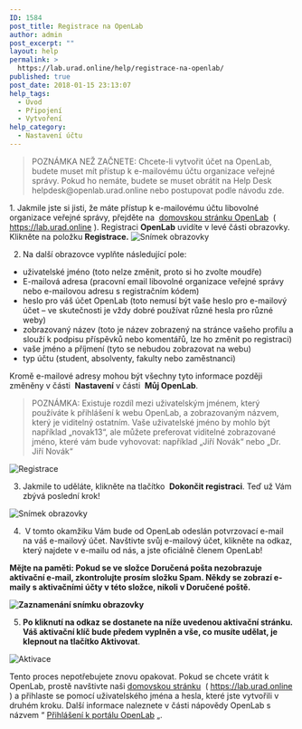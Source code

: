 ```yaml
---
ID: 1584
post_title: Registrace na OpenLab
author: admin
post_excerpt: ""
layout: help
permalink: >
  https://lab.urad.online/help/registrace-na-openlab/
published: true
post_date: 2018-01-15 23:13:07
help_tags:
  - Úvod
  - Připojení
  - Vytvoření
help_category:
  - Nastavení účtu
---
```

<blockquote>POZNÁMKA NEŽ ZAČNETE: Chcete-li vytvořit účet na OpenLab, budete muset mít přístup k e-mailovému účtu organizace veřejné správy. Pokud ho nemáte, budete se muset obrátit na Help Desk helpdesk@openlab.urad.online nebo postupovat podle návodu zde.</blockquote>
1. Jakmile jste si jisti, že máte přístup k e-mailovému účtu libovolné organizace veřejné správy, přejděte na  <a href="https://lab.urad.online">domovskou stránku OpenLab</a>  ( <a href="https://lab.urad.online">https://lab.urad.online</a> ). Registraci <strong>OpenLab</strong> uvidíte v levé části obrazovky. Klikněte na položku <strong>Registrace.</strong>

<img class="alignnone wp-image-36128 size-full" src="https://openlab.citytech.cuny.edu/wp-content/uploads/2012/08/signing_up_1_v2.png" alt="Snímek obrazovky" />

2. Na další obrazovce vyplňte následující pole:
<ul>
 	<li>uživatelské jméno (toto nelze změnit, proto si ho zvolte moudře)</li>
 	<li>E-mailová adresa (pracovní email libovolné organizace veřejné správy nebo e-mailovou adresu s registračním kódem)</li>
 	<li>heslo pro váš účet OpenLab (toto nemusí být vaše heslo pro e-mailový účet – ve skutečnosti je vždy dobré používat různé hesla pro různé weby)</li>
 	<li>zobrazovaný název (toto je název zobrazený na stránce vašeho profilu a slouží k podpisu příspěvků nebo komentářů, lze ho změnit po registraci)</li>
 	<li>vaše jméno a příjmení (tyto se nebudou zobrazovat na webu)</li>
 	<li>typ účtu (student, absolventy, fakulty nebo zaměstnanci)</li>
</ul>
Kromě e-mailové adresy mohou být všechny tyto informace později změněny v části  <strong>Nastavení</strong> v části  <strong>Můj OpenLab</strong>.
<blockquote>POZNÁMKA: Existuje rozdíl mezi uživatelským jménem, ​​který používáte k přihlášení k webu OpenLab, a zobrazovaným názvem, který je viditelný ostatním. Vaše uživatelské jméno by mohlo být například „novak13“, ale můžete preferovat viditelné zobrazované jméno, které vám bude vyhovovat: například „Jiří Novák“ nebo „Dr. Jiří Novák“</blockquote>
<img class="alignnone wp-image-36130 size-full" src="https://openlab.citytech.cuny.edu/wp-content/uploads/2012/08/signing_up_2_v3.png" alt="Registrace" />

3. Jakmile to uděláte, klikněte na tlačítko  <strong>Dokončit registraci</strong>. Teď už Vám zbývá poslední krok!

<img class="alignnone wp-image-36131 size-full" src="https://openlab.citytech.cuny.edu/wp-content/uploads/2012/08/signing_up_3_v2.png" alt="Snímek obrazovky" />

4.  V tomto okamžiku Vám bude od OpenLab odeslán potvrzovací e-mail na váš e-mailový účet. Navštivte svůj e-mailový účet, klikněte na odkaz, který najdete v e-mailu od nás, a jste oficiálně členem OpenLab!

<strong>Mějte na paměti: Pokud se ve složce Doručená pošta nezobrazuje aktivační e-mail, zkontrolujte prosím složku Spam. Někdy se zobrazí e-maily s aktivačními účty v této složce, nikoli v Doručené poště.

<img class="alignnone wp-image-8788 size-full" src="https://openlab.citytech.cuny.edu/wp-content/uploads/2012/08/Signing_Up_4.jpg" alt="Zaznamenání snímku obrazovky" />

5. Po kliknutí na odkaz se dostanete na níže uvedenou aktivační stránku. Váš aktivační klíč bude předem vyplněn a vše, co musíte udělat, je klepnout na tlačítko </strong><strong>Aktivovat</strong>.

<img class="alignnone wp-image-43490 size-full" src="https://openlab.citytech.cuny.edu/wp-content/uploads/2012/08/signing_up_4.png" alt="Aktivace" />

Tento proces nepotřebujete znovu opakovat. Pokud se chcete vrátit k OpenLab, prostě navštivte naši <a href="http://https://lab.urad.online">domovskou stránku</a>  ( <a href="https://lab.urad.online">https://lab.urad.online</a> ) a přihlaste se pomocí uživatelského jména a hesla, které jste vytvořili v druhém kroku. Další informace naleznete v části nápovědy OpenLab s názvem “ <a href="https://lab.urad.online/help/prihlaseni-k-openlabu/">Přihlášení k portálu OpenLab</a> „.